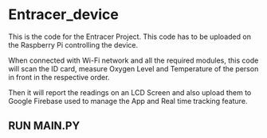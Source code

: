 # Entracer_device
This is the code for the Entracer Project. This code has to be uploaded on the Raspberry Pi controlling the device.

When connected with Wi-Fi network and all the required modules, this code will scan the ID card, measure Oxygen Level and Temperature of the person in front in the respective order. 

Then it will report the readings on an LCD Screen and also upload them to Google Firebase used to manage the App and Real time tracking feature. 

## RUN MAIN.PY


